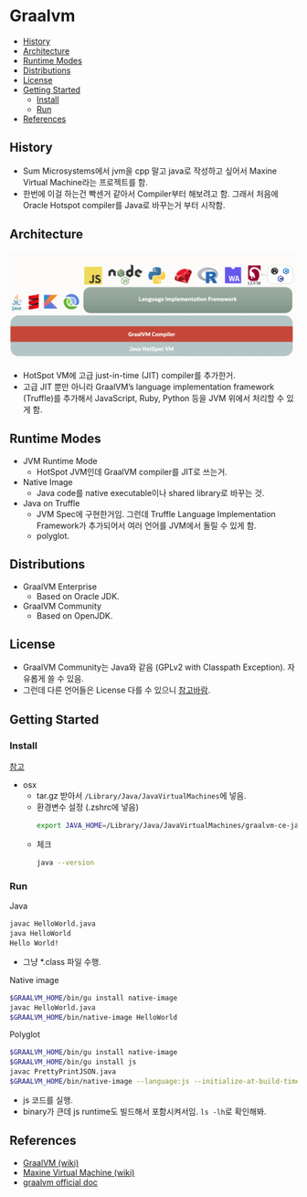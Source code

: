 # Graalvm

- [History](#history)
- [Architecture](#architecture)
- [Runtime Modes](#runtime-modes)
- [Distributions](#distributions)
- [License](#license)
- [Getting Started](#getting-started)
  - [Install](#install)
  - [Run](#run)
- [References](#references)

## History

- Sum Microsystems에서 jvm을 cpp 말고 java로 작성하고 싶어서 Maxine Virtual Machine라는 프로젝트를 함.
- 한번에 이걸 하는건 빡센거 같아서 Compiler부터 해보려고 함. 그래서 처음에 Oracle Hotspot compiler를 Java로 바꾸는거 부터 시작함.

## Architecture

![architecture](./img/graalvm-architecture.png)

- HotSpot VM에 고급 just-in-time (JIT) compiler를 추가한거.
- 고급 JIT 뿐만 아니라  GraalVM’s language implementation framework (Truffle)를 추가해서  JavaScript, Ruby, Python 등을 JVM 위에서 처리할 수 있게 함.

## Runtime Modes

- JVM Runtime Mode
  - HotSpot JVM인데 GraalVM compiler를 JIT로 쓰는거.
- Native Image
  - Java code를 native executable이나 shared library로 바꾸는 것.
- Java on Truffle
  - JVM Spec에 구현한거임. 그런데 Truffle Language Implementation Framework가 추가되어서 여러 언어를 JVM에서 돌릴 수 있게 함.
  - polyglot.

## Distributions

- GraalVM Enterprise
  - Based on Oracle JDK.
- GraalVM Community
  - Based on OpenJDK.

## License

- GraalVM Community는 Java와 같음 (GPLv2 with Classpath Exception). 자유롭게 쓸 수 있음.
- 그런데 다른 언어들은 License 다를 수 있으니 [참고바람](https://github.com/oracle/graal#license).

## Getting Started

### Install

[참고](https://www.graalvm.org/22.2/docs/getting-started/#install-graalvm)

- osx
  - tar.gz 받아서 `/Library/Java/JavaVirtualMachines`에 넣음.
  - 환경변수 설정 (.zshrc에 넣음)
    ```sh
    export JAVA_HOME=/Library/Java/JavaVirtualMachines/graalvm-ce-java17-22.2.0/Contents/Home
    ```
  - 체크
    ```sh
    java --version
    ```

### Run

Java

```sh
javac HelloWorld.java
java HelloWorld
Hello World!
```

- 그냥 *.class 파일 수행.

Native image

```sh
$GRAALVM_HOME/bin/gu install native-image
javac HelloWorld.java
$GRAALVM_HOME/bin/native-image HelloWorld
```

Polyglot 

```sh
$GRAALVM_HOME/bin/gu install native-image
$GRAALVM_HOME/bin/gu install js  
javac PrettyPrintJSON.java
$GRAALVM_HOME/bin/native-image --language:js --initialize-at-build-time PrettyPrintJSON   
```

- js 코드를 실행.
- binary가 큰데 js runtime도 빌드해서 포함시켜서임. `ls -lh`로 확인해봐.


## References

- [GraalVM (wiki)](https://en.wikipedia.org/wiki/GraalVM)
- [Maxine Virtual Machine (wiki)](https://en.wikipedia.org/wiki/Maxine_Virtual_Machine)
- [graalvm official doc](https://www.graalvm.org/22.2/docs/)
